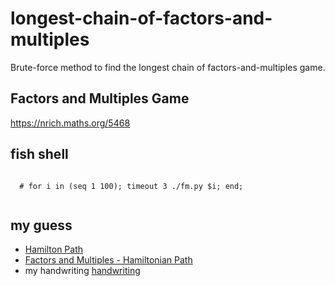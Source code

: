 # longest-chain-of-factors-and-multiples
Brute-force method to find the longest chain of factors-and-multiples game.

## Factors and Multiples Game
https://nrich.maths.org/5468

## fish shell
  <code fish>
  # for i in (seq 1 100); timeout 3 ./fm.py $i; end;
  </code>

## my guess
* [Hamilton Path](https://en.wikipedia.org/wiki/Hamiltonian_path)
* [Factors and Multiples - Hamiltonian Path](http://mathforum.org/library/drmath/view/54255.html)
* my handwriting
  [handwriting](images/my_guess.jpg)
